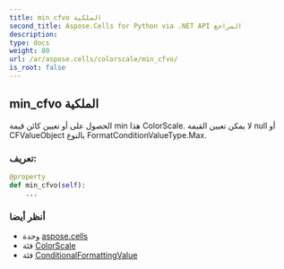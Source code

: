 ```yaml
---
title: min_cfvo الملكية
second_title: Aspose.Cells for Python via .NET API المراجع
description:
type: docs
weight: 80
url: /ar/aspose.cells/colorscale/min_cfvo/
is_root: false
---
```

##  min_cfvo الملكية

الحصول على أو تعيين كائن قيمة min هذا ColorScale.
لا يمكن تعيين القيمة null أو CFValueObject بالنوع FormatConditionValueType.Max.
###  تعريف:
```python
@property
def min_cfvo(self):
    ...
```

###  أنظر أيضا
* وحدة [aspose.cells](../../)
* فئة [ColorScale](/cells/python-net/ar/aspose.cells/colorscale)
* فئة [ConditionalFormattingValue](/cells/python-net/ar/aspose.cells/conditionalformattingvalue)
